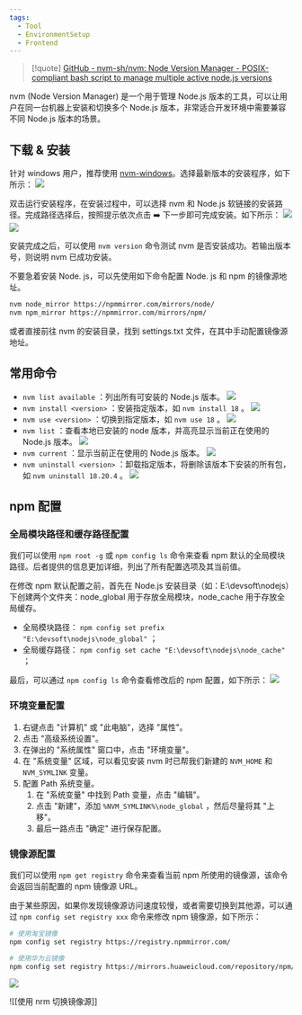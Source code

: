 ```yaml
---
tags:
  - Tool
  - EnvironmentSetup
  - Frontend
---
```


> [!quote]
> [GitHub - nvm-sh/nvm: Node Version Manager - POSIX-compliant bash script to manage multiple active node.js versions](https://github.com/nvm-sh/nvm)

nvm (Node Version Manager) 是一个用于管理 Node.js 版本的工具，可以让用户在同一台机器上安装和切换多个 Node.js 版本，非常适合开发环境中需要兼容不同 Node.js 版本的场景。

## 下载 & 安装

针对 windows 用户，推荐使用 [nvm-windows](https://github.com/coreybutler/nvm-windows)。选择最新版本的安装程序，如下所示：
![](https://cdn.jsdelivr.net/gh/xihuanxiaorang/img2/202412161115261.png)

双击运行安装程序，在安装过程中，可以选择 nvm 和 Node.js 软链接的安装路径。完成路径选择后，按照提示依次点击 ➡️ 下一步即可完成安装。如下所示：
![](https://cdn.jsdelivr.net/gh/xihuanxiaorang/img2/202412161115530.png)![](https://cdn.jsdelivr.net/gh/xihuanxiaorang/img2/202412161115690.png)

安装完成之后，可以使用 `nvm version` 命令测试 nvm 是否安装成功。若输出版本号，则说明 nvm 已成功安装。

不要急着安装 Node. js，可以先使用如下命令配置 Node. js 和 npm 的镜像源地址。

```bash
nvm node_mirror https://npmmirror.com/mirrors/node/
nvm npm_mirror https://npmmirror.com/mirrors/npm/
```

或者直接前往 nvm 的安装目录，找到 settings.txt 文件，在其中手动配置镜像源地址。

## 常用命令

+ `nvm list available` ：列出所有可安装的 Node.js 版本。
  ![](https://cdn.jsdelivr.net/gh/xihuanxiaorang/img2/202412161115125.png)
+ `nvm install <version>` ：安装指定版本，如 `nvm install 18` 。
  ![](https://cdn.jsdelivr.net/gh/xihuanxiaorang/img2/202412161115605.png)
+ `nvm use <version>` ：切换到指定版本，如 `nvm use 18` 。
  ![](https://cdn.jsdelivr.net/gh/xihuanxiaorang/img2/202412161115358.png)
+ `nvm list` ：查看本地已安装的 node 版本，并高亮显示当前正在使用的 Node.js 版本。
  ![](https://cdn.jsdelivr.net/gh/xihuanxiaorang/img2/202412161115812.png)
+ `nvm current` ：显示当前正在使用的 Node.js 版本。
  ![](https://cdn.jsdelivr.net/gh/xihuanxiaorang/img2/202412161115096.png)
+ `nvm uninstall <version>` ：卸载指定版本，将删除该版本下安装的所有包，如 `nvm uninstall 18.20.4` 。
  ![](https://cdn.jsdelivr.net/gh/xihuanxiaorang/img2/202412161115259.png)

## npm 配置

### 全局模块路径和缓存路径配置

我们可以使用 `npm root -g` 或 `npm config ls` 命令来查看 npm 默认的全局模块路径。后者提供的信息更加详细，列出了所有配置选项及其当前值。

在修改 npm 默认配置之前，首先在 Node.js 安装目录（如：E:\devsoft\nodejs）下创建两个文件夹：node_global 用于存放全局模块，node_cache 用于存放全局缓存。

+ 全局模块路径： `npm config set prefix "E:\devsoft\nodejs\node_global"` ；
+ 全局缓存路径： `npm config set cache "E:\devsoft\nodejs\node_cache"` ；

最后，可以通过 `npm config ls` 命令查看修改后的 npm 配置，如下所示：
![](https://cdn.jsdelivr.net/gh/xihuanxiaorang/img2/202412161116989.png)

### 环境变量配置

1. 右键点击 "计算机" 或 "此电脑"，选择 "属性"。
2. 点击 "高级系统设置"。
3. 在弹出的 "系统属性" 窗口中，点击 "环境变量"。
4. 在 "系统变量" 区域，可以看见安装 nvm 时已帮我们新建的 `NVM_HOME` 和 `NVM_SYMLINK` 变量。
5. 配置 Path 系统变量。
    1. 在 "系统变量" 中找到 Path 变量，点击 "编辑"。
    2. 点击 "新建"，添加 `%NVM_SYMLINK%\node_global` ，然后尽量将其 "上移"。
    3. 最后一路点击 "确定" 进行保存配置。

### 镜像源配置

我们可以使用 `npm get registry` 命令来查看当前 npm 所使用的镜像源，该命令会返回当前配置的 npm 镜像源 URL。

由于某些原因，如果你发现镜像源访问速度较慢，或者需要切换到其他源，可以通过 `npm config set registry xxx` 命令来修改 npm 镜像源，如下所示：

```bash
# 使用淘宝镜像
npm config set registry https://registry.npmmirror.com/

# 使用华为云镜像
npm config set registry https://mirrors.huaweicloud.com/repository/npm/
```

![](https://cdn.jsdelivr.net/gh/xihuanxiaorang/img2/202412161116721.png)

![[使用 nrm 切换镜像源]]
